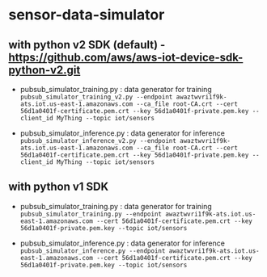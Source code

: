 # sensor-data-simulator

## with python v2 SDK (default) - https://github.com/aws/aws-iot-device-sdk-python-v2.git

* pubsub_simulator_training.py : data generator for training
`pubsub_simulator_training_v2.py --endpoint awaztwvri1f9k-ats.iot.us-east-1.amazonaws.com --ca_file root-CA.crt --cert 56d1a0401f-certificate.pem.crt --key 56d1a0401f-private.pem.key --client_id MyThing --topic iot/sensors`

* pubsub_simulator_inference.py : data generator for inference
`pubsub_simulator_inference_v2.py --endpoint awaztwvri1f9k-ats.iot.us-east-1.amazonaws.com --ca_file root-CA.crt --cert 56d1a0401f-certificate.pem.crt --key 56d1a0401f-private.pem.key --client_id MyThing --topic iot/sensors`


## with python v1 SDK
* pubsub_simulator_training.py : data generator for training
`pubsub_simulator_training.py --endpoint awaztwvri1f9k-ats.iot.us-east-1.amazonaws.com --cert 56d1a0401f-certificate.pem.crt --key 56d1a0401f-private.pem.key --topic iot/sensors`

* pubsub_simulator_inference.py : data generator for inference
`pubsub_simulator_inference.py --endpoint awaztwvri1f9k-ats.iot.us-east-1.amazonaws.com --cert 56d1a0401f-certificate.pem.crt --key 56d1a0401f-private.pem.key --topic iot/sensors`